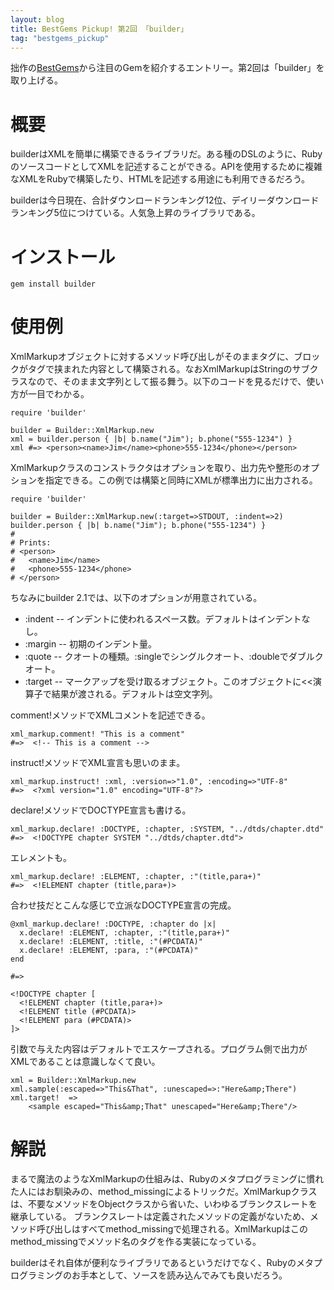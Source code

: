 ```yaml
---
layout: blog
title: BestGems Pickup! 第2回 「builder」
tag: "bestgems_pickup"
---
```




拙作の[BestGems](http://bestgems.org/)から注目のGemを紹介するエントリー。第2回は「builder」を取り上げる。

# 概要

builderはXMLを簡単に構築できるライブラリだ。ある種のDSLのように、RubyのソースコードとしてXMLを記述することができる。APIを使用するために複雑なXMLをRubyで構築したり、HTMLを記述する用途にも利用できるだろう。

builderは今日現在、合計ダウンロードランキング12位、デイリーダウンロードランキング5位につけている。人気急上昇のライブラリである。

# インストール

    gem install builder

# 使用例

XmlMarkupオブジェクトに対するメソッド呼び出しがそのままタグに、ブロックがタグで挟まれた内容として構築される。なおXmlMarkupはStringのサブクラスなので、そのまま文字列として振る舞う。以下のコードを見るだけで、使い方が一目でわかる。

    require 'builder'
    
    builder = Builder::XmlMarkup.new
    xml = builder.person { |b| b.name("Jim"); b.phone("555-1234") }
    xml #=> <person><name>Jim</name><phone>555-1234</phone></person>

XmlMarkupクラスのコンストラクタはオプションを取り、出力先や整形のオプションを指定できる。この例では構築と同時にXMLが標準出力に出力される。

    require 'builder'
    
    builder = Builder::XmlMarkup.new(:target=>STDOUT, :indent=>2)
    builder.person { |b| b.name("Jim"); b.phone("555-1234") }
    #
    # Prints:
    # <person>
    #   <name>Jim</name>
    #   <phone>555-1234</phone>
    # </person>

ちなみにbuilder 2.1では、以下のオプションが用意されている。

- :indent -- インデントに使われるスペース数。デフォルトはインデントなし。
- :margin -- 初期のインデント量。
- :quote -- クオートの種類。:singleでシングルクオート、:doubleでダブルクオート。
- :target -- マークアップを受け取るオブジェクト。このオブジェクトに<<演算子で結果が渡される。デフォルトは空文字列。

comment!メソッドでXMLコメントを記述できる。

    xml_markup.comment! "This is a comment"
    #=>  <!-- This is a comment -->

instruct!メソッドでXML宣言も思いのまま。

    xml_markup.instruct! :xml, :version=>"1.0", :encoding=>"UTF-8"
    #=>  <?xml version="1.0" encoding="UTF-8"?>

declare!メソッドでDOCTYPE宣言も書ける。

    xml_markup.declare! :DOCTYPE, :chapter, :SYSTEM, "../dtds/chapter.dtd"
    #=>  <!DOCTYPE chapter SYSTEM "../dtds/chapter.dtd">

エレメントも。

    xml_markup.declare! :ELEMENT, :chapter, :"(title,para+)"
    #=>  <!ELEMENT chapter (title,para+)>

合わせ技だとこんな感じで立派なDOCTYPE宣言の完成。

    @xml_markup.declare! :DOCTYPE, :chapter do |x|
      x.declare! :ELEMENT, :chapter, :"(title,para+)"
      x.declare! :ELEMENT, :title, :"(#PCDATA)"
      x.declare! :ELEMENT, :para, :"(#PCDATA)"
    end
    
    #=>
    
    <!DOCTYPE chapter [
      <!ELEMENT chapter (title,para+)>
      <!ELEMENT title (#PCDATA)>
      <!ELEMENT para (#PCDATA)>
    ]>

引数で与えた内容はデフォルトでエスケープされる。プログラム側で出力がXMLであることは意識しなくて良い。

    xml = Builder::XmlMarkup.new
    xml.sample(:escaped=>"This&That", :unescaped=>:"Here&amp;There")
    xml.target!  =>
    	<sample escaped="This&amp;That" unescaped="Here&amp;There"/>

# 解説

まるで魔法のようなXmlMarkupの仕組みは、Rubyのメタプログラミングに慣れた人にはお馴染みの、method_missingによるトリックだ。XmlMarkupクラスは、不要なメソッドをObjectクラスから省いた、いわゆるブランクスレートを継承している。
ブランクスレートは定義されたメソッドの定義がないため、メソッド呼び出しはすべてmethod_missingで処理される。XmlMarkupはこのmethod_missingでメソッド名のタグを作る実装になっている。

builderはそれ自体が便利なライブラリであるというだけでなく、Rubyのメタプログラミングのお手本として、ソースを読み込んでみても良いだろう。

